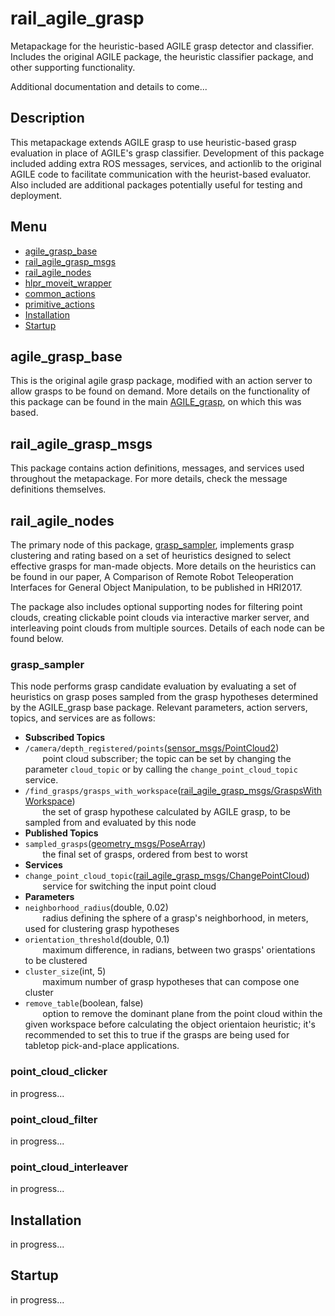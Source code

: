 # rail_agile_grasp
Metapackage for the heuristic-based AGILE grasp detector and classifier. Includes the original AGILE package, the heuristic classifier package, and other supporting functionality.

Additional documentation and details to come...

## Description
This metapackage extends AGILE grasp to use heuristic-based grasp evaluation in place of AGILE's grasp classifier.  Development of this package included adding extra ROS messages, services, and actionlib to the original AGILE code to facilitate communication with the heurist-based evaluator.  Also included are additional packages potentially useful for testing and deployment.

## Menu
 * [agile_grasp_base](#agile_grasp_base)
 * [rail_agile_grasp_msgs](#rail_agile_grasp_msgs)
 * [rail_agile_nodes](#rail_agile_nodes)
  * [hlpr_moveit_wrapper](#hlpr_moveit_wrapper)
  * [common_actions](#common_actions)
  * [primitive_actions](#primitive_actions)
 * [Installation](#installation)
 * [Startup](#startup)
 

## agile_grasp_base
This is the original agile grasp package, modified with an action server to allow grasps to be found on demand.  More details on the functionality of this package can be found in the main [AGILE_grasp](https://github.com/atenpas/agile_grasp), on which this was based.

## rail_agile_grasp_msgs
This package contains action definitions, messages, and services used throughout the metapackage.  For more details, check the message definitions themselves.

## rail_agile_nodes
The primary node of this package, [grasp_sampler](#grasp_sampler), implements grasp clustering and rating based on a set of heuristics designed to select effective grasps for man-made objects.  More details on the heuristics can be found in our paper, A Comparison of Remote Robot Teleoperation Interfaces for General Object Manipulation, to be published in HRI2017.

The package also includes optional supporting nodes for filtering point clouds, creating clickable point clouds via interactive marker server, and interleaving point clouds from multiple sources.  Details of each node can be found below.

### grasp_sampler
This node performs grasp candidate evaluation by evaluating a set of heuristics on grasp poses sampled from the grasp hypotheses determined by the AGILE_grasp base package.  Relevant parameters, action servers, topics, and services are as follows:
 * **Subscribed Topics**
  * `/camera/depth_registered/points`([sensor_msgs/PointCloud2](http://docs.ros.org/indigo/api/sensor_msgs/html/msg/PointCloud2.html))  
 &nbsp;&nbsp;&nbsp;&nbsp;&nbsp;&nbsp; point cloud subscriber; the topic can be set by changing the parameter `cloud_topic` or by calling the `change_point_cloud_topic` service.
  * `/find_grasps/grasps_with_workspace`([rail_agile_grasp_msgs/GraspsWithWorkspace](https://github.com/GT-RAIL/rail_agile_grasp/blob/master/rail_agile_grasp_msgs/msg/GraspsWithWorkspace.msg))  
 &nbsp;&nbsp;&nbsp;&nbsp;&nbsp;&nbsp; the set of grasp hypothese calculated by AGILE grasp, to be sampled from and evaluated by this node
 * **Published Topics**
  * `sampled_grasps`([geometry_msgs/PoseArray](http://docs.ros.org/indigo/api/geometry_msgs/html/msg/PoseArray.html))  
 &nbsp;&nbsp;&nbsp;&nbsp;&nbsp;&nbsp; the final set of grasps, ordered from best to worst
 * **Services**
  * `change_point_cloud_topic`([rail_agile_grasp_msgs/ChangePointCloud](https://github.com/GT-RAIL/rail_agile_grasp/blob/master/rail_agile_grasp_msgs/srv/ChangePointCloud.srv))  
 &nbsp;&nbsp;&nbsp;&nbsp;&nbsp;&nbsp; service for switching the input point cloud
 * **Parameters**
  * `neighborhood_radius`(double, 0.02)  
 &nbsp;&nbsp;&nbsp;&nbsp;&nbsp;&nbsp; radius defining the sphere of a grasp's neighborhood, in meters, used for clustering grasp hypotheses
  * `orientation_threshold`(double, 0.1)  
 &nbsp;&nbsp;&nbsp;&nbsp;&nbsp;&nbsp; maximum difference, in radians, between two grasps' orientations to be clustered
  * `cluster_size`(int, 5)  
 &nbsp;&nbsp;&nbsp;&nbsp;&nbsp;&nbsp; maximum number of grasp hypotheses that can compose one cluster
  * `remove_table`(boolean, false)  
 &nbsp;&nbsp;&nbsp;&nbsp;&nbsp;&nbsp; option to remove the dominant plane from the point cloud within the given workspace before calculating the object orientaion heuristic; it's recommended to set this to true if the grasps are being used for tabletop pick-and-place applications.

### point_cloud_clicker
in progress...

### point_cloud_filter
in progress...

### point_cloud_interleaver
in progress...

## Installation
in progress...

## Startup
in progress...
